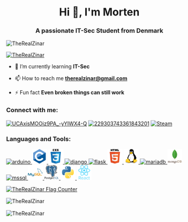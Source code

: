 <h1 align="center">Hi 👋, I'm Morten</h1>
<h3 align="center">A passionate IT-Sec Student from Denmark</h3>

<p align="left"> <img src="https://komarev.com/ghpvc/?username=TheRealZinar&label=Profile%20views&color=0e75b6&style=flat" alt="TheRealZinar" /> </p>

<p align="left"> <a href="https://github.com/ryo-ma/github-profile-trophy"><img src="https://github-profile-trophy.vercel.app/?username=TheRealZinar" alt="TheRealZinar" /></a> </p>

- 🌱 I’m currently learning **IT-Sec**

- 📫 How to reach me **therealzinar@gmail.com**

- ⚡ Fun fact **Even broken things can still work**

<h3 align="left">Connect with me:</h3>
<p align="left">
  <a href="https://www.youtube.com/channel/UCAxisMOOiz9PA_-yYIWX4-Q" target="_blank"><img align="center" src="https://raw.githubusercontent.com/rahuldkjain/github-profile-readme-generator/master/src/images/icons/Social/youtube.svg" alt="UCAxisMOOiz9PA_-yYIWX4-Q" height="30" width="40" /></a>
  <a href="https://discord.com/users/229303743361843201" target="_blank"><img align="center" src="https://raw.githubusercontent.com/rahuldkjain/github-profile-readme-generator/master/src/images/icons/Social/discord.svg" alt="229303743361843201" height="30" width="40" /></a>
  <a href="https://steamcommunity.com/profiles/76561198114924304/" target="_blank"><img align="center" src="https://upload.wikimedia.org/wikipedia/commons/thumb/8/83/Steam_icon_logo.svg/512px-Steam_icon_logo.svg.png" alt="Steam" width="30" height="30"/></a>
</p>

<h3 align="left">Languages and Tools:</h3>
<p align="left"> 
  <a href="https://www.arduino.cc/" target="_blank" rel="noreferrer"> <img src="https://cdn.worldvectorlogo.com/logos/arduino-1.svg" alt="arduino" width="40" height="40"/> </a> 
  <a href="https://www.cprogramming.com/" target="_blank" rel="noreferrer"> <img src="https://raw.githubusercontent.com/devicons/devicon/master/icons/c/c-original.svg" alt="c" width="40" height="40"/> </a> 
  <a href="https://www.w3schools.com/css/" target="_blank" rel="noreferrer"> <img src="https://raw.githubusercontent.com/devicons/devicon/master/icons/css3/css3-original-wordmark.svg" alt="css3" width="40" height="40"/> </a> 
  <a href="https://www.djangoproject.com/" target="_blank" rel="noreferrer"> <img src="https://cdn.worldvectorlogo.com/logos/django.svg" alt="django" width="40" height="40"/> </a> 
  <a href="https://flask.palletsprojects.com/" target="_blank" rel="noreferrer"> <img src="https://www.vectorlogo.zone/logos/pocoo_flask/pocoo_flask-icon.svg" alt="flask" width="40" height="40"/> </a> 
  <a href="https://www.w3.org/html/" target="_blank" rel="noreferrer"> <img src="https://raw.githubusercontent.com/devicons/devicon/master/icons/html5/html5-original-wordmark.svg" alt="html5" width="40" height="40"/> </a> 
  <a href="https://www.linux.org/" target="_blank" rel="noreferrer"> <img src="https://raw.githubusercontent.com/devicons/devicon/master/icons/linux/linux-original.svg" alt="linux" width="40" height="40"/> </a> 
  <a href="https://mariadb.org/" target="_blank" rel="noreferrer"> <img src="https://www.vectorlogo.zone/logos/mariadb/mariadb-icon.svg" alt="mariadb" width="40" height="40"/> </a> 
  <a href="https://www.mongodb.com/" target="_blank" rel="noreferrer"> <img src="https://raw.githubusercontent.com/devicons/devicon/master/icons/mongodb/mongodb-original-wordmark.svg" alt="mongodb" width="40" height="40"/> </a> 
  <a href="https://www.microsoft.com/en-us/sql-server" target="_blank" rel="noreferrer"> <img src="https://www.svgrepo.com/show/303229/microsoft-sql-server-logo.svg" alt="mssql" width="40" height="40"/> </a> 
  <a href="https://www.mysql.com/" target="_blank" rel="noreferrer"> <img src="https://raw.githubusercontent.com/devicons/devicon/master/icons/mysql/mysql-original-wordmark.svg" alt="mysql" width="40" height="40"/> </a> 
  <a href="https://www.postgresql.org" target="_blank" rel="noreferrer"> <img src="https://raw.githubusercontent.com/devicons/devicon/master/icons/postgresql/postgresql-original-wordmark.svg" alt="postgresql" width="40" height="40"/> </a> 
  <a href="https://www.python.org" target="_blank" rel="noreferrer"> <img src="https://raw.githubusercontent.com/devicons/devicon/master/icons/python/python-original.svg" alt="python" width="40" height="40"/> </a> 
  <a href="https://reactjs.org/" target="_blank" rel="noreferrer"> <img src="https://raw.githubusercontent.com/devicons/devicon/master/icons/react/react-original-wordmark.svg" alt="react" width="40" height="40"/> </a> 
</p>

<a href="https://info.flagcounter.com/NITf"><img src="https://s11.flagcounter.com/countxl/NITf/bg_861E8A/txt_FFFFFF/border_CCCCCC/columns_7/maxflags_250/viewers_0/labels_1/pageviews_1/flags_0/percent_0/" alt="TheRealZinar Flag Counter" border="0"></a>

<p><img align="center" src="https://github-readme-stats.vercel.app/api/top-langs?username=TheRealZinar&show_icons=true&locale=en&layout=compact" alt="TheRealZinar" /></p>

<p><img align="center" src="https://github-readme-streak-stats.herokuapp.com/?user=TheRealZinar&" alt="TheRealZinar" /></p>
